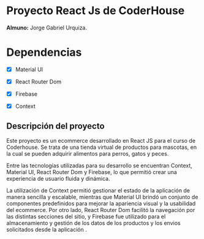 # Proyecto React Js de CoderHouse

**Almuno:**  Jorge Gabriel Urquiza. 

# Dependencias

 - [x] Material UI 
 - [x] React Router Dom
 - [x] Firebase
 - [x] Context
  

## Descripción del proyecto 

Este proyecto es un ecommerce desarrollado en React JS para el curso de Coderhouse. Se trata de una tienda virtual de productos para mascotas, en la cual se pueden adquirir alimentos para perros, gatos y peces.

Entre las tecnologías utilizadas para su desarrollo se encuentran Context, Material UI, React Router Dom y Firebase, lo que permitió crear una experiencia de usuario fluida y dinámica.

La utilización de Context permitió gestionar el estado de la aplicación de manera sencilla y escalable, mientras que Material UI brindó un conjunto de componentes predefinidos para mejorar la apariencia visual y la usabilidad del ecommerce. Por otro lado, React Router Dom facilitó la navegación por las distintas secciones del sitio, y Firebase fue utilizado para el almacenamiento y gestión de los datos de los productos y los envios solicitados desde la aplicación .
